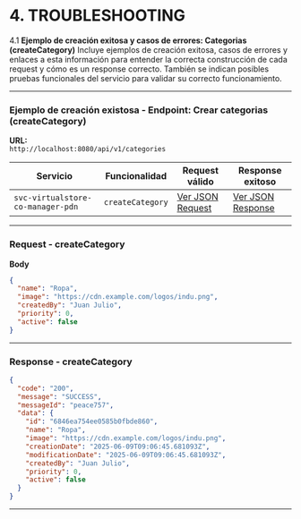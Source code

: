 # 4. TROUBLESHOOTING

4.1 **Ejemplo de creación exitosa y casos de errores: Categorias (createCategory)**
Incluye ejemplos de creación exitosa, casos de errores y enlaces a esta información para entender la correcta construcción de cada request y cómo es un response correcto. También se indican posibles pruebas funcionales del servicio para validar su correcto funcionamiento.

---

### Ejemplo de creación existosa - Endpoint: Crear categorias (createCategory)

**URL:**  
`http://localhost:8080/api/v1/categories`

| **Servicio**                      | **Funcionalidad** | **Request válido**                            | **Response exitoso**                            |
| --------------------------------- | ----------------- | --------------------------------------------- | ----------------------------------------------- |
| `svc-virtualstore-co-manager-pdn` | `createCategory`  | [Ver JSON Request](#request---createCategory) | [Ver JSON Response](#response---createCategory) |

---

### Request - createCategory

**Body**

```json
{
  "name": "Ropa",
  "image": "https://cdn.example.com/logos/indu.png",
  "createdBy": "Juan Julio",
  "priority": 0,
  "active": false
}
```

---

### Response - createCategory

```json
{
  "code": "200",
  "message": "SUCCESS",
  "messageId": "peace757",
  "data": {
    "id": "6846ea754ee0585b0fbde860",
    "name": "Ropa",
    "image": "https://cdn.example.com/logos/indu.png",
    "creationDate": "2025-06-09T09:06:45.681093Z",
    "modificationDate": "2025-06-09T09:06:45.681093Z",
    "createdBy": "Juan Julio",
    "priority": 0,
    "active": false
  }
}
```

---
